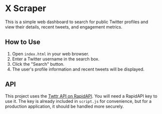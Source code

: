 # X Scraper

This is a simple web dashboard to search for public Twitter profiles and view their details, recent tweets, and engagement metrics.

## How to Use

1. Open `index.html` in your web browser.
2. Enter a Twitter username in the search box.
3. Click the "Search" button.
4. The user's profile information and recent tweets will be displayed.

## API

This project uses the [Twttr API on RapidAPI](https://rapidapi.com/sowmen_barua/api/twttr). You will need a RapidAPI key to use it. The key is already included in `script.js` for convenience, but for a production application, it should be handled more securely.

